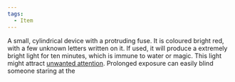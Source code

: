 ```yaml
---
tags:
  - Item
---
```

A small, cylindrical device with a protruding fuse. It is coloured bright red, with a few unknown letters written on it. 
If used, it will produce a extremely bright light for ten minutes, which is immune to water or magic. 
This light might attract [unwanted attention](Automated%20Remains.md#Gun%20Installation). 
Prolonged exposure can easily blind someone staring at the 